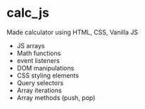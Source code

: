 # calc_js

Made calculator using HTML, CSS, Vanilla JS
- JS arrays
- Math functions
- event listeners
- DOM manipulations
- CSS styling elements
- Query selectors
- Array iterations
- Array methods (push, pop)